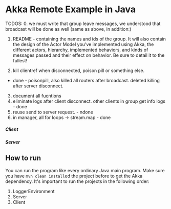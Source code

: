 Akka Remote Example in Java
=========================

TODOS:
0. we must write that group leave messages, we understood that broadcast will be done as well
(same as above, in addition:)
1. README - containing the names and ids of the group.
It will also contain the design of the Actor Model you’ve implemented using Akka,
the different actors, hierarchy, implemented behaviors,
and kinds of messages passed and their effect on behavior.
Be sure to detail it to the fullest!

2. kill clientref when disconnected, poison pill or something else.
 - done - poisonpill, also killed all routers after broadcast. deleted killing after
 server disconnect. 
 
3. document all fucntions
4. eliminate logs after client disconnect. other clients in group get info logs - done
5. reuse send to server request. - ndone
6. in manager, all for loops -> stream.map - done

##### Client

##### Server

## How to run
You can run the program like every ordinary Java main program. Make sure you have `mvn clean install`ed the project before to get the Akka dependency.
It's important to run the projects in the following order:

1. LoggerEnvironment
2. Server
3. Client
